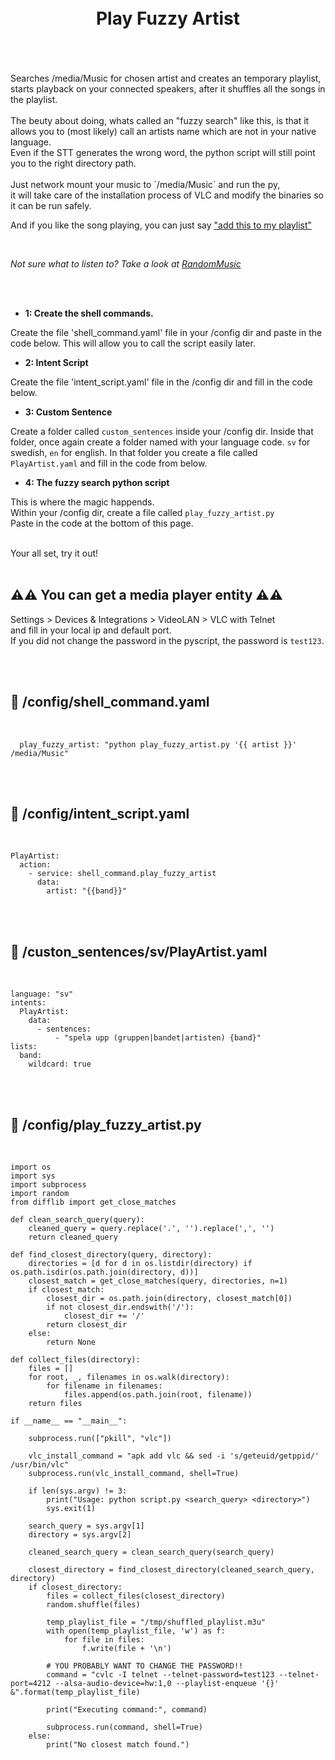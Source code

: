 
<h1 align="center">
<br>
Play Fuzzy Artist
</h1><br>
<br><br>
Searches /media/Music for chosen artist and creates an temporary playlist, starts playback on your connected speakers, after it shuffles all the songs in the playlist.<br><br>
The beuty about doing, whats called an "fuzzy search" like this, is that it allows you to (most likely) call an artists name which are not in your native language.<br> 
Even if the STT generates the wrong word, the python script will still point you to the right directory path.<br><br>
Just network mount your music to `/media/Music` and run the py,<br> 
it will take care of the installation process of VLC and modify the binaries so it can be run safely.  

And if you like the song playing, you can just say ["add this to my playlist"](https://github.com/pungkula1337anka/Voice-Stuff/blob/main/PyAddSongToPlaylist.md)   

<br>

_Not sure what to listen to? Take a look at [RandomMusic](https://github.com/pungkula1337anka/Voice-Stuff/blob/main/PyRandomMusic.md)_

<br><br>

- **1: Create the shell commands.** <br>

Create the file 'shell_command.yaml' file in your /config dir and paste in the code below.
This will allow you to call the script easily later.

- **2: Intent Script** <br>

Create the file 'intent_script.yaml' file in the /config dir and fill in the code below.


- **3: Custom Sentence** <br>

Create a folder called `custom_sentences` inside your /config dir.
Inside that folder, once again create a folder named with your language code. `sv` for swedish, `en` for english.
In that folder you create a file called `PlayArtist.yaml` and fill in the code from below. 

- **4: The fuzzy search python script** <br>

This is where the magic happends. <br>
Within your /config dir, create a file called `play_fuzzy_artist.py` <br>
Paste in the code at the bottom of this page. <br>

<br>
Your all set, try it out!<br><br>



## **⚠️⚠️ You can get a media player entity ⚠️⚠️** <br>

Settings > Devices & Integrations > VideoLAN > VLC with Telnet  
and fill in your local ip and default port.  
If you did not change the password in the pyscript, the password is `test123`.  


    
<br><br>


## 🦆 /config/shell_command.yaml <br>


<br>


```
  play_fuzzy_artist: "python play_fuzzy_artist.py '{{ artist }}' /media/Music"
```

<br><br>


## 🦆 /config/intent_script.yaml <br>


<br>

```
PlayArtist:
  action:
    - service: shell_command.play_fuzzy_artist
      data: 
        artist: "{{band}}"
```

<br><br>


## 🦆 /custon_sentences/sv/PlayArtist.yaml <br>


<br>

```
language: "sv"
intents:
  PlayArtist:
    data:
      - sentences:
          - "spela upp (gruppen|bandet|artisten) {band}"
lists:
  band:
    wildcard: true   
```

<br><br>



## 🦆 /config/play_fuzzy_artist.py <br>


<br>

```
import os
import sys
import subprocess
import random
from difflib import get_close_matches

def clean_search_query(query):
    cleaned_query = query.replace('.', '').replace(',', '')
    return cleaned_query

def find_closest_directory(query, directory):
    directories = [d for d in os.listdir(directory) if os.path.isdir(os.path.join(directory, d))]
    closest_match = get_close_matches(query, directories, n=1)
    if closest_match:
        closest_dir = os.path.join(directory, closest_match[0])
        if not closest_dir.endswith('/'):
            closest_dir += '/'
        return closest_dir
    else:
        return None

def collect_files(directory):
    files = []
    for root, _, filenames in os.walk(directory):
        for filename in filenames:
            files.append(os.path.join(root, filename))
    return files

if __name__ == "__main__":

    subprocess.run(["pkill", "vlc"])

    vlc_install_command = "apk add vlc && sed -i 's/geteuid/getppid/' /usr/bin/vlc"
    subprocess.run(vlc_install_command, shell=True)
    
    if len(sys.argv) != 3:
        print("Usage: python script.py <search_query> <directory>")
        sys.exit(1)

    search_query = sys.argv[1]
    directory = sys.argv[2]

    cleaned_search_query = clean_search_query(search_query)

    closest_directory = find_closest_directory(cleaned_search_query, directory)
    if closest_directory:
        files = collect_files(closest_directory)
        random.shuffle(files)

        temp_playlist_file = "/tmp/shuffled_playlist.m3u"
        with open(temp_playlist_file, 'w') as f:
            for file in files:
                f.write(file + '\n')
        
        # YOU PROBABLY WANT TO CHANGE THE PASSWORD!!
        command = "cvlc -I telnet --telnet-password=test123 --telnet-port=4212 --alsa-audio-device=hw:1,0 --playlist-enqueue '{}' &".format(temp_playlist_file)
        
        print("Executing command:", command)

        subprocess.run(command, shell=True)
    else:
        print("No closest match found.")
```


<br><br>
